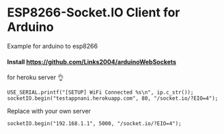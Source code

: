# ESP8266-Socket.IO Client for Arduino

Example for arduino to esp8266 

#### Install https://github.com/Links2004/arduinoWebSockets 

for heroku server 👌
```
USE_SERIAL.printf("[SETUP] WiFi Connected %s\n", ip.c_str());
socketIO.begin("testappnani.herokuapp.com", 80, "/socket.io/?EIO=4");
```
Replace with your own server 
```
socketIO.begin("192.168.1.1", 5000, "/socket.io/?EIO=4");
```
